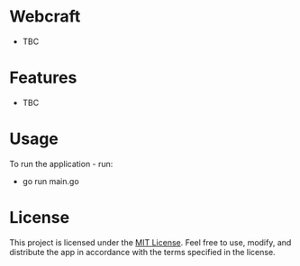 # Webcraft
- TBC
# Features

- TBC

# Usage

To run the application - run:
- go run main.go

# License
This project is licensed under the [MIT License](https://mit-license.org/). Feel free to use, modify, and distribute the app in accordance with the terms specified in the license.
